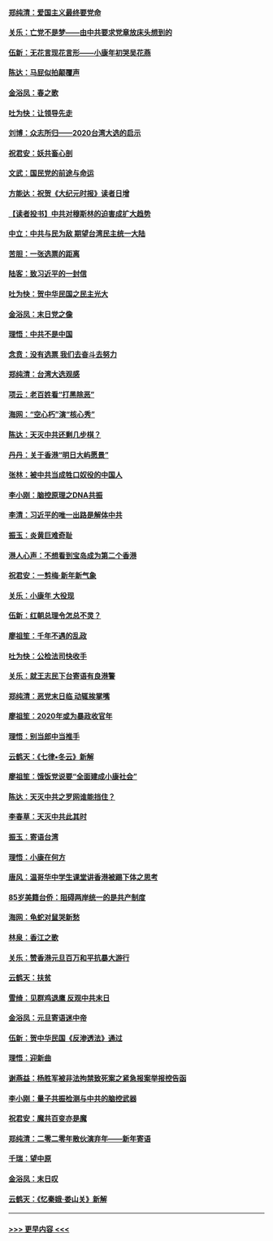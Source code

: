 #### [郑纯清：爱国主义最终要党命](../pages/nsc993/n11802197.md?t=01182011) 
#### [关乐：亡党不是梦——由中共要求党章放床头想到的](../pages/nsc993/n11802156.md?t=01182011) 
#### [伍新：无花言现花言形——小康年初哭吴花燕](../pages/nsc993/n11800044.md?t=01182011) 
#### [陈达：马屁似拍颠覆声](../pages/nsc993/n11800010.md?t=01182011) 
#### [金浴凤：春之歌](../pages/nsc993/n11797687.md?t=01182011) 
#### [吐为快：让领导先走](../pages/nsc993/n11797512.md?t=01182011) 
#### [刘博：众志所归——2020台湾大选的启示](../pages/nsc993/n11796878.md?t=01182011) 
#### [祝君安：妖共畜心剖](../pages/nsc993/n11794273.md?t=01182011) 
#### [文武：国民党的前途与命运](../pages/nsc993/n11794198.md?t=01182011) 
#### [方能达：祝贺《大纪元时报》读者日增](../pages/nsc993/n11793807.md?t=01182011) 
#### [【读者投书】中共对穆斯林的迫害成扩大趋势](../pages/nsc993/n11791371.md?t=01182011) 
#### [中立：中共与民为敌 期望台湾民主统一大陆](../pages/nsc993/n11790392.md?t=01182011) 
#### [苦胆：一张选票的距离](../pages/nsc993/n11788914.md?t=01182011) 
#### [陆客：致习近平的一封信](../pages/nsc993/n11788867.md?t=01182011) 
#### [吐为快：贺中华民国之民主光大](../pages/nsc993/n11788618.md?t=01182011) 
#### [金浴凤：末日党之像](../pages/nsc993/n11787475.md?t=01182011) 
#### [理悟：中共不是中国](../pages/nsc993/n11787463.md?t=01182011) 
#### [念贲：没有选票  我们去奋斗去努力](../pages/nsc993/n11787398.md?t=01182011) 
#### [郑纯清：台湾大选观感](../pages/nsc993/n11786210.md?t=01182011) 
#### [项云：老百姓看“打黑除恶”](../pages/nsc993/n11785398.md?t=01182011) 
#### [海网：“空心朽”演“核心秀”](../pages/nsc993/n11783874.md?t=01182011) 
#### [陈达：天灭中共还剩几步棋？](../pages/nsc993/n11783719.md?t=01182011) 
#### [丹丹：关于香港“明日大屿愿景”](../pages/nsc993/n11783273.md?t=01182011) 
#### [张林：被中共当成牲口奴役的中国人](../pages/nsc993/n11782397.md?t=01182011) 
#### [李小刚：脑控原理之DNA共振](../pages/nsc993/n11780962.md?t=01182011) 
#### [李清：习近平的唯一出路是解体中共](../pages/nsc993/n11780866.md?t=01182011) 
#### [振玉：炎黄巨难奇耻](../pages/nsc993/n11779632.md?t=01182011) 
#### [港人心声：不想看到宝岛成为第二个香港](../pages/nsc993/n11778817.md?t=01182011) 
#### [祝君安：一剪梅‧新年新气象](../pages/nsc993/n11776340.md?t=01182011) 
#### [关乐：小康年 大役现](../pages/nsc993/n11774213.md?t=01182011) 
#### [伍新：红朝总理令怎总不灵？](../pages/nsc993/n11770813.md?t=01182011) 
#### [廖祖笙：千年不遇的乱政](../pages/nsc993/n11770373.md?t=01182011) 
#### [吐为快：公检法司快收手](../pages/nsc993/n11770359.md?t=01182011) 
#### [关乐：就王志民下台寄语有良港警](../pages/nsc993/n11769903.md?t=01182011) 
#### [郑纯清：恶党末日临 动辄挨掌嘴](../pages/nsc993/n11769356.md?t=01182011) 
#### [廖祖笙：2020年或为暴政收官年](../pages/nsc993/n11768216.md?t=01182011) 
#### [理悟：别当郎中当推手](../pages/nsc993/n11768243.md?t=01182011) 
#### [云鹤天：《七律▪冬云》新解](../pages/nsc993/n11768204.md?t=01182011) 
#### [廖祖笙：饿饭党说要“全面建成小康社会”](../pages/nsc993/n11767482.md?t=01182011) 
#### [陈达：天灭中共之罗网谁能挡住？](../pages/nsc993/n11767465.md?t=01182011) 
#### [李春草：天灭中共此其时](../pages/nsc993/n11767452.md?t=01182011) 
#### [振玉：寄语台湾](../pages/nsc993/n11767432.md?t=01182011) 
#### [理悟：小康在何方](../pages/nsc993/n11767394.md?t=01182011) 
#### [唐风：温哥华中学生课堂讲香港被踢下体之思考](../pages/nsc993/n11766848.md?t=01182011) 
#### [85岁美籍台侨：阻碍两岸统一的是共产制度](../pages/nsc993/n11765043.md?t=01182011) 
#### [海网：龟蛇对鼠哭新愁](../pages/nsc993/n11764895.md?t=01182011) 
#### [林泉：香江之歌](../pages/nsc993/n11764415.md?t=01182011) 
#### [关乐：赞香港元旦百万和平抗暴大游行](../pages/nsc993/n11764382.md?t=01182011) 
#### [云鹤天：扶贫](../pages/nsc993/n11764245.md?t=01182011) 
#### [雪绮：见群鸡退鹰  反观中共末日](../pages/nsc993/n11762112.md?t=01182011) 
#### [金浴凤：元旦寄语迷中帝](../pages/nsc993/n11761788.md?t=01182011) 
#### [伍新：贺中华民国《反渗透法》通过](../pages/nsc993/n11761994.md?t=01182011) 
#### [理悟：迎新曲](../pages/nsc993/n11761152.md?t=01182011) 
#### [谢燕益：杨胜军被非法拘禁致死案之紧急报案举报控告函](../pages/nsc993/n11756134.md?t=01182011) 
#### [李小刚：量子共振检测与中共的脑控武器](../pages/nsc993/n11754518.md?t=01182011) 
#### [祝君安：魔共百变亦是魔](../pages/nsc993/n11754469.md?t=01182011) 
#### [郑纯清：二零二零年散伙演弃年——新年寄语](../pages/nsc993/n11754195.md?t=01182011) 
#### [千瑞：望中原](../pages/nsc993/n11754159.md?t=01182011) 
#### [金浴凤：末日叹](../pages/nsc993/n11752359.md?t=01182011) 
#### [云鹤天：《忆秦娥‧娄山关》新解](../pages/nsc993/n11752348.md?t=01182011) 

----
#### [ >>> 更早内容 <<< ](../indexes/nsc993-earlier.md)
